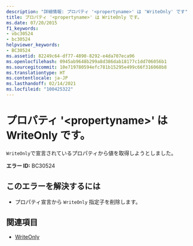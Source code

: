 ```yaml
---
description: "詳細情報: プロパティ '<propertyname>' は 'WriteOnly' です"
title: プロパティ '<propertyname>' は WriteOnly です。
ms.date: 07/20/2015
f1_keywords:
- vbc30524
- bc30524
helpviewer_keywords:
- BC30524
ms.assetid: 82249c64-df77-4890-8292-e4da707eca96
ms.openlocfilehash: 0945ab9648b299a8d386dab18177c1dd706056b1
ms.sourcegitcommit: 10e719780594efc781b15295e499c66f316068b8
ms.translationtype: HT
ms.contentlocale: ja-JP
ms.lasthandoff: 02/14/2021
ms.locfileid: "100425322"
---
```

# <a name="property-propertyname-is-writeonly"></a>プロパティ '\<propertyname>' は WriteOnly です。

`WriteOnly`で宣言されているプロパティから値を取得しようとしました。  
  
 **エラー ID:** BC30524  
  
## <a name="to-correct-this-error"></a>このエラーを解決するには  
  
- プロパティ宣言から `WriteOnly` 指定子を削除します。  
  
## <a name="see-also"></a>関連項目

- [WriteOnly](../language-reference/modifiers/writeonly.md)
